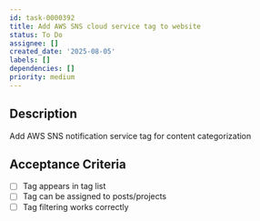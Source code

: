 ```yaml
---
id: task-0000392
title: Add AWS SNS cloud service tag to website
status: To Do
assignee: []
created_date: '2025-08-05'
labels: []
dependencies: []
priority: medium
---
```


## Description

Add AWS SNS notification service tag for content categorization

## Acceptance Criteria

- [ ] Tag appears in tag list
- [ ] Tag can be assigned to posts/projects
- [ ] Tag filtering works correctly
